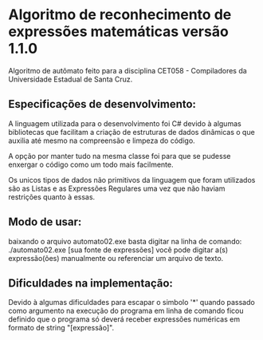 # Algoritmo de reconhecimento de expressões matemáticas versão 1.1.0

Algoritmo de autômato feito para a disciplina CET058 - Compiladores da Universidade Estadual de Santa Cruz.

## Especificações de desenvolvimento:
A linguagem utilizada para o desenvolvimento foi C# devido à algumas bibliotecas que facilitam a criação de estruturas de dados dinâmicas 
o que auxilia até mesmo na compreensão e limpeza do código.

A opção por manter tudo na mesma classe foi para que se pudesse enxergar o código como um todo mais facilmente.

Os unicos tipos de dados não primitivos da linguagem que foram utilizados são as Listas e as Expressões Regulares uma vez que
não haviam restrições quanto à essas.

## Modo de usar:
baixando o arquivo automato02.exe basta digitar na linha de comando:
./automato02.exe [sua fonte de expressões]
você pode digitar a(s) expressão(ões) manualmente ou referenciar um arquivo de texto.

## Dificuldades na implementação:
Devido à algumas dificuldades para escapar o simbolo '*' quando passado como argumento na execução do programa em linha de comando
ficou definido que o programa só deverá receber expressões numéricas em formato de string "[expressão]".